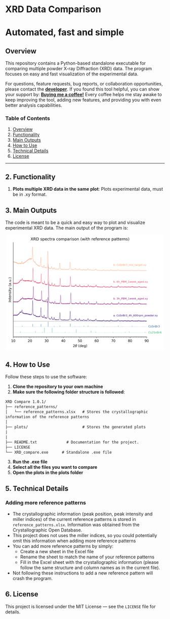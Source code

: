 # XRD Data Comparison
# Automated, fast and simple

## Overview

This repository contains a Python-based standalone executable for comparing multiple powder X-ray Diffraction (XRD) data. The program focuses on easy and fast visualization of the experimental data.

For questions, feature requests, bug reports, or collaboration opportunities, please contact the [**developer**](https://github.com/JosueHernandez0000). If you found this tool helpful, you can show your support by: [**Buying me a coffee!**](https://buymeacoffee.com/josue.hernandez) Every coffee helps me stay awake to keep improving the tool, adding new features, and providing you with even better analysis capabilities.

### Table of Contents
1. [Overview](#overview)
2. [Functionality](#functionality)
3. [Main Outputs](#Outputs)
4. [How to Use](#how-to-use)
5. [Technical Details](#technical-details)
6. [License](#license)


---
## 2. Functionality
1. **Plots multiple XRD data in the same plot**: Plots experimental data, must be in .xy format.


## 3. Main Outputs
The code is meant to be a quick and easy way to plot and visualize experimental XRD data. The main output of the program is:

<div align="center">
   <img src="plots/XRD_comparison_example.png" alt="XRD_comparison_example" width="500">
</div>


## 4. How to Use
Follow these steps to use the software:
1. **Clone the repository to your own machine**
2. **Make sure the following folder structure is followed**:
```
XRD Compare 1.0.1/
├── reference_patterns/  
│   └── reference_patterns.xlsx   # Stores the crystallographic information of the reference patterns             
│
├── plots/                        # Stores the generated plots
|
|
├── README.txt             # Documentation for the project.
├── LICENSE     
└── XRD_compare.exe      # Standalone .exe file
```

3. **Run the .exe file**
4. **Select all the files you want to compare**
4. **Open the plots in the plots folder**


## 5. Technical Details

### Adding more reference patterns
- The crystallographic information (peak position, peak intensity and miller indices) of the current reference patterns is stored in `reference_patterns.xlsx`. Information was obtained from the Crystallographic Open Database.
- This project does not uses the miller indices, so you could potentially omit this information when adding more reference patterns
- You can add more reference patterns by simply:
   - Create a new sheet in the Excel file
   - Rename the sheet to match the name of your reference patterns
   - Fill in the Excel sheet with the crystallographic information (please follow the same structure and column names as in the current file). 
- Not following these instructions to add a new reference pattern will crash the program.

## 6. License

This project is licensed under the MIT License — see the `LICENSE` file for details.


